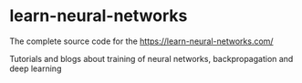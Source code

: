 # learn-neural-networks
The complete source code for the https://learn-neural-networks.com/

Tutorials and blogs about training of neural networks, backpropagation and deep learning
